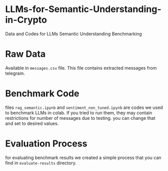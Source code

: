 # LLMs-for-Semantic-Understanding-in-Crypto
Data and Codes for LLMs Semantic Understanding Benchmarking


# Raw Data
Available in ```messages.csv``` file. This file contains extracted messages from telegram.

# Benchmark Code
files ```rag_semantic.ipynb``` and ```sentiment_non_tuned.ipynb``` are codes we used to benchmark LLMs in colab. If you tried to run them, they may contain restrictions for number of messages due to testing. you can change that and set to desired values.

# Evaluation Process
for evaluating benchmark results we created a simple process that you can find in ```evaluate-results``` directory.
